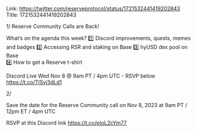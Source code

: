 Link:  https://twitter.com/reserveprotocol/status/1721532441419202843
Title: 1721532441419202843

1/ Reserve Community Calls are Back!

What’s on the agenda this week?
1️⃣ Discord improvements, quests, memes and badges
2️⃣ Accessing RSR and staking on Base 
3️⃣ hyUSD dex pool on Base  
4️⃣ How to get a Reserve t-shirt 

Discord Live Wed Nov 8 @ 9am PT / 4pm UTC - RSVP below https://t.co/TlSvj3dLd1

2/

Save the date for the Reserve Community call on Nov 8, 2023 at 9am PT / 12pm ET / 4pm UTC

RSVP at this Discord link
https://t.co/pIoL2cYm77